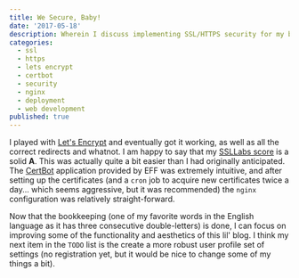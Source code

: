 ```yaml
---
title: We Secure, Baby!
date: '2017-05-18'
description: Wherein I discuss implementing SSL/HTTPS security for my blog using Let's Encrypt and CertBot, achieving an A grade on SSL Labs, and setting up automatic certificate renewal.
categories:
  - ssl
  - https
  - lets encrypt
  - certbot
  - security
  - nginx
  - deployment
  - web development
published: true
---
```


I played with [Let's Encrypt](https://letsencrypt.org/) and eventually got it working, as well as all the correct
redirects and whatnot. I am happy to say that my [SSLLabs score](https://letsencrypt.org/) is a solid **A**. This was
actually quite a bit easier than I had originally anticipated. The [CertBot](https://certbot.eff.org/) application
provided by EFF was extremely intuitive, and after setting up the certificates (and a `cron` job to acquire new
certificates twice a day... which seems aggressive, but it was recommended) the `nginx` configuration was relatively
straight-forward.

Now that the bookkeeping (one of my favorite words in the English language as it has three consecutive double-letters)
is done, I can focus on improving some of the functionality and aesthetics of this lil' blog. I think my next item in
the `TODO` list is the create a more robust user profile set of settings (no registration yet, but it would be nice to
change some of my things a bit).
